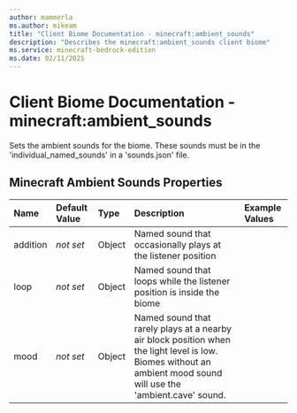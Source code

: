 ```yaml
---
author: mammerla
ms.author: mikeam
title: "Client Biome Documentation - minecraft:ambient_sounds"
description: "Describes the minecraft:ambient_sounds client biome"
ms.service: minecraft-bedrock-edition
ms.date: 02/11/2025 
---
```


# Client Biome Documentation - minecraft:ambient_sounds

Sets the ambient sounds for the biome. These sounds must be in the 'individual_named_sounds' in a 'sounds.json' file.


## Minecraft Ambient Sounds Properties

|Name       |Default Value |Type |Description |Example Values |
|:----------|:-------------|:----|:-----------|:------------- |
| addition | *not set* | Object | Named sound that occasionally plays at the listener position |  | 
| loop | *not set* | Object | Named sound that loops while the listener position is inside the biome |  | 
| mood | *not set* | Object | Named sound that rarely plays at a nearby air block position when the light level is low. Biomes without an ambient mood sound will use the 'ambient.cave' sound. |  | 